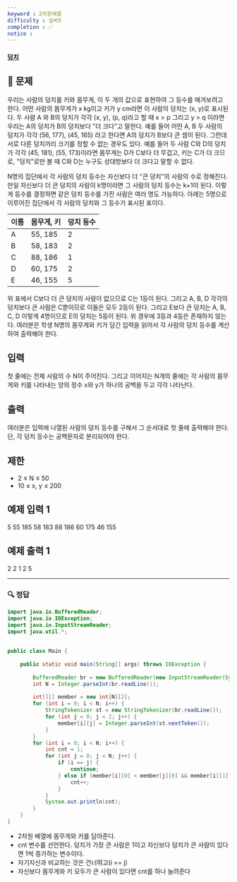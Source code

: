 ```yaml
---
keyword : 2차원배열
difficulty : 실버5
completion : ✅
notice : 
---
```


#### [덩치](https://www.acmicpc.net/problem/7568)

## 📝 문제

우리는 사람의 덩치를 키와 몸무게, 이 두 개의 값으로 표현하여 그 등수를 매겨보려고 한다. 어떤 사람의 몸무게가 x kg이고 키가 y cm라면 이 사람의 덩치는 (x, y)로 표시된다. 두 사람 A 와 B의 덩치가 각각 (x, y), (p, q)라고 할 때 x > p 그리고 y > q 이라면 우리는 A의 덩치가 B의 덩치보다 "더 크다"고 말한다. 예를 들어 어떤 A, B 두 사람의 덩치가 각각 (56, 177), (45, 165) 라고 한다면 A의 덩치가 B보다 큰 셈이 된다. 그런데 서로 다른 덩치끼리 크기를 정할 수 없는 경우도 있다. 예를 들어 두 사람 C와 D의 덩치가 각각 (45, 181), (55, 173)이라면 몸무게는 D가 C보다 더 무겁고, 키는 C가 더 크므로, "덩치"로만 볼 때 C와 D는 누구도 상대방보다 더 크다고 말할 수 없다.

N명의 집단에서 각 사람의 덩치 등수는 자신보다 더 "큰 덩치"의 사람의 수로 정해진다. 만일 자신보다 더 큰 덩치의 사람이 k명이라면 그 사람의 덩치 등수는 k+1이 된다. 이렇게 등수를 결정하면 같은 덩치 등수를 가진 사람은 여러 명도 가능하다. 아래는 5명으로 이루어진 집단에서 각 사람의 덩치와 그 등수가 표시된 표이다.

| 이름 | 몸무게, 키 | 덩치 등수 |
|:---- |:---------- |:--------- |
| A    | 55, 185    | 2         |
| B    | 58, 183    | 2         |
| C    | 88, 186    | 1         |
| D    | 60, 175    | 2         |
| E    | 46, 155    | 5          |


위 표에서 C보다 더 큰 덩치의 사람이 없으므로 C는 1등이 된다. 그리고 A, B, D 각각의 덩치보다 큰 사람은 C뿐이므로 이들은 모두 2등이 된다. 그리고 E보다 큰 덩치는 A, B, C, D 이렇게 4명이므로 E의 덩치는 5등이 된다. 위 경우에 3등과 4등은 존재하지 않는다. 여러분은 학생 N명의 몸무게와 키가 담긴 입력을 읽어서 각 사람의 덩치 등수를 계산하여 출력해야 한다.

## 입력

첫 줄에는 전체 사람의 수 N이 주어진다. 그리고 이어지는 N개의 줄에는 각 사람의 몸무게와 키를 나타내는 양의 정수 x와 y가 하나의 공백을 두고 각각 나타난다.

## 출력

여러분은 입력에 나열된 사람의 덩치 등수를 구해서 그 순서대로 첫 줄에 출력해야 한다. 단, 각 덩치 등수는 공백문자로 분리되어야 한다.

## 제한

-   2 ≤ N ≤ 50
-   10 ≤ x, y ≤ 200

## 예제 입력 1 

5
55 185
58 183
88 186
60 175
46 155

## 예제 출력 1 

2 2 1 2 5


---

### 🔍 정답

```java
import java.io.BufferedReader;  
import java.io.IOException;  
import java.io.InputStreamReader;  
import java.util.*;  
  
  
public class Main {  
  
    public static void main(String[] args) throws IOException {  
  
        BufferedReader br = new BufferedReader(new InputStreamReader(System.in));  
        int N = Integer.parseInt(br.readLine());  
  
        int[][] member = new int[N][2];  
        for (int i = 0; i < N; i++) {  
            StringTokenizer st = new StringTokenizer(br.readLine());  
            for (int j = 0; j < 2; j++) {  
                member[i][j] = Integer.parseInt(st.nextToken());  
            }  
        }  
        for (int i = 0; i < N; i++) {  
            int cnt = 1;  
            for (int j = 0; j < N; j++) {  
                if (i == j) {  
                    continue;  
                } else if (member[i][0] < member[j][0] && member[i][1] < member[j][1]) {  
                    cnt++;  
                }  
            }  
            System.out.println(cnt);  
        }  
    }  
}
```
- 2차원 배열에 몸무게와 키를 담아준다.
- cnt 변수를 선언한다. 덩치가 가장 큰 사람은 1이고 자신보다 덩치가 큰 사람이 있다면 1씩 증가하는 변수이다.
- 자기자신과 비교하는 것은 건너뛰고(i == j)
- 자신보다 몸무게와 키 모두가 큰 사람이 있다면 cnt를 하나 늘려준다

